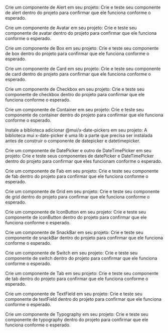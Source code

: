 Crie um componente de Alert em seu projeto:
Crie e teste seu componente de alert dentro do projeto para confirmar que ele funciona conforme o esperado.

Crie um componente de Avatar em seu projeto:
Crie e teste seu componente de avatar dentro do projeto para confirmar que ele funciona conforme o esperado.

Crie um componente de Box em seu projeto:
Crie e teste seu componente de box dentro do projeto para confirmar que ele funciona conforme o esperado.

Crie um componente de Card em seu projeto:
Crie e teste seu componente de card dentro do projeto para confirmar que ele funciona conforme o esperado.

Crie um componente de Checkbox em seu projeto:
Crie e teste seu componente de checkbox dentro do projeto para confirmar que ele funciona conforme o esperado.

Crie um componente de Container em seu projeto:
Crie e teste seu componente de container dentro do projeto para confirmar que ele funciona conforme o esperado.

Instale a biblioteca adicionar @mui/x-date-pickers em seu projeto:
A biblioteca mui x-date-picker é uma lib a parte que precisa ser instalada antes de construir o componente de datepicker e datetimepicker.

Crie um componente de DatePicker e outro de DateTimePicker em seu projeto:
Crie e teste seus componentes de datePicker e DateTimePicker dentro do projeto para confirmar que eles funcionam conforme o esperado.

Crie um componente de Fab em seu projeto:
Crie e teste seu componente de fab dentro do projeto para confirmar que ele funciona conforme o esperado.

Crie um componente de Grid em seu projeto:
Crie e teste seu componente de grid dentro do projeto para confirmar que ele funciona conforme o esperado.

Crie um componente de IconButton em seu projeto:
Crie e teste seu componente de iconButton dentro do projeto para confirmar que ele funciona conforme o esperado.

Crie um componente de SnackBar em seu projeto:
Crie e teste seu componente de snackBar dentro do projeto para confirmar que ele funciona conforme o esperado.

Crie um componente de Switch em seu projeto:
Crie e teste seu componente de switch dentro do projeto para confirmar que ele funciona conforme o esperado.

Crie um componente de Tab em seu projeto:
Crie e teste seu componente de tab dentro do projeto para confirmar que ele funciona conforme o esperado.

Crie um componente de TextField em seu projeto:
Crie e teste seu componente de textField dentro do projeto para confirmar que ele funciona conforme o esperado.

Crie um componente de Typography em seu projeto:
Crie e teste seu componente de typography dentro do projeto para confirmar que ele funciona conforme o esperado.